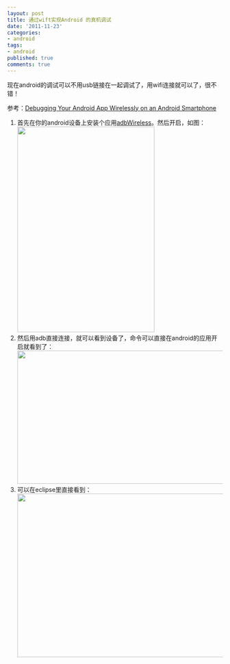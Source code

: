 ```yaml
---
layout: post
title: 通过wift实现Android 的真机调试
date: '2011-11-23'
categories:
- android
tags:
- android
published: true
comments: true
---
```

<p>现在android的调试可以不用usb链接在一起调试了，用wifi连接就可以了，很不错！</p>

<p>参考：<a title="Debugging Your Android App Wirelessly on an Android Smartphone" href="http://www.jessechen.net/blog/debugging-your-android-app-wirelessly-on-an-android-smartphone/" target="_blank">Debugging Your Android App Wirelessly on an Android Smartphone</a>
<ol>
	<li>首先在你的android设备上安装个应用<a href="https://market.android.com/details?id=siir.es.adbWireless&amp;feature=search_result">adbWireless</a>。然后开启，如图：
<img class="alignnone size-full wp-image-968" title="5568035211_7dcd1ed9ed" src="{{urls.media}}/2011/11/5568035211_7dcd1ed9ed.jpeg" alt="" width="320" height="480" /></li>
	<li>然后用adb直接连接，就可以看到设备了，命令可以直接在android的应用开启就看到了：
<img class="alignnone size-full wp-image-969" title="2011-03-16_2103" src="{{urls.media}}/2011/11/2011-03-16_2103.png" alt="" width="629" height="311" /></li>
	<li>可以在eclipse里直接看到：
<img class="alignnone size-full wp-image-970" title="2011-03-16_2044" src="{{urls.media}}/2011/11/2011-03-16_2044.png" alt="" width="672" height="382" /></li>
</ol></p>
